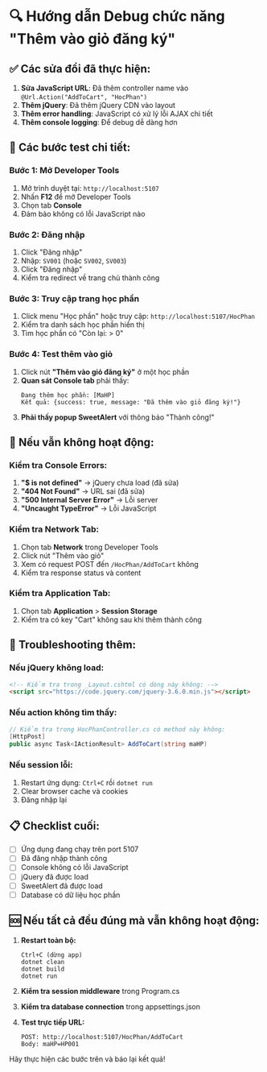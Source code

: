 # 🔍 Hướng dẫn Debug chức năng "Thêm vào giỏ đăng ký"

## ✅ **Các sửa đổi đã thực hiện:**

1. **Sửa JavaScript URL**: Đã thêm controller name vào `@Url.Action("AddToCart", "HocPhan")`
2. **Thêm jQuery**: Đã thêm jQuery CDN vào layout
3. **Thêm error handling**: JavaScript có xử lý lỗi AJAX chi tiết
4. **Thêm console logging**: Để debug dễ dàng hơn

## 🧪 **Các bước test chi tiết:**

### **Bước 1: Mở Developer Tools**
1. Mở trình duyệt tại: `http://localhost:5107`
2. Nhấn **F12** để mở Developer Tools
3. Chọn tab **Console**
4. Đảm bảo không có lỗi JavaScript nào

### **Bước 2: Đăng nhập**
1. Click "Đăng nhập" 
2. Nhập: `SV001` (hoặc `SV002`, `SV003`)
3. Click "Đăng nhập"
4. Kiểm tra redirect về trang chủ thành công

### **Bước 3: Truy cập trang học phần**
1. Click menu "Học phần" hoặc truy cập: `http://localhost:5107/HocPhan`
2. Kiểm tra danh sách học phần hiển thị
3. Tìm học phần có "Còn lại: > 0"

### **Bước 4: Test thêm vào giỏ**
1. Click nút **"Thêm vào giỏ đăng ký"** ở một học phần
2. **Quan sát Console tab** phải thấy:
   ```
   Đang thêm học phần: [MaHP]
   Kết quả: {success: true, message: "Đã thêm vào giỏ đăng ký!"}
   ```
3. **Phải thấy popup SweetAlert** với thông báo "Thành công!"

## 🚨 **Nếu vẫn không hoạt động:**

### **Kiểm tra Console Errors:**
1. **"$ is not defined"** → jQuery chưa load (đã sửa)
2. **"404 Not Found"** → URL sai (đã sửa)
3. **"500 Internal Server Error"** → Lỗi server
4. **"Uncaught TypeError"** → Lỗi JavaScript

### **Kiểm tra Network Tab:**
1. Chọn tab **Network** trong Developer Tools
2. Click nút "Thêm vào giỏ"
3. Xem có request POST đến `/HocPhan/AddToCart` không
4. Kiểm tra response status và content

### **Kiểm tra Application Tab:**
1. Chọn tab **Application** > **Session Storage**
2. Kiểm tra có key "Cart" không sau khi thêm thành công

## 🔧 **Troubleshooting thêm:**

### **Nếu jQuery không load:**
```html
<!-- Kiểm tra trong _Layout.cshtml có dòng này không: -->
<script src="https://code.jquery.com/jquery-3.6.0.min.js"></script>
```

### **Nếu action không tìm thấy:**
```csharp
// Kiểm tra trong HocPhanController.cs có method này không:
[HttpPost]
public async Task<IActionResult> AddToCart(string maHP)
```

### **Nếu session lỗi:**
1. Restart ứng dụng: `Ctrl+C` rồi `dotnet run`
2. Clear browser cache và cookies
3. Đăng nhập lại

## 📋 **Checklist cuối:**

- [ ] Ứng dụng đang chạy trên port 5107
- [ ] Đã đăng nhập thành công
- [ ] Console không có lỗi JavaScript
- [ ] jQuery đã được load
- [ ] SweetAlert đã được load
- [ ] Database có dữ liệu học phần

## 🆘 **Nếu tất cả đều đúng mà vẫn không hoạt động:**

1. **Restart toàn bộ:**
   ```
   Ctrl+C (dừng app)
   dotnet clean
   dotnet build
   dotnet run
   ```

2. **Kiểm tra session middleware** trong Program.cs

3. **Kiểm tra database connection** trong appsettings.json

4. **Test trực tiếp URL:**
   ```
   POST: http://localhost:5107/HocPhan/AddToCart
   Body: maHP=HP001
   ```

Hãy thực hiện các bước trên và báo lại kết quả!
